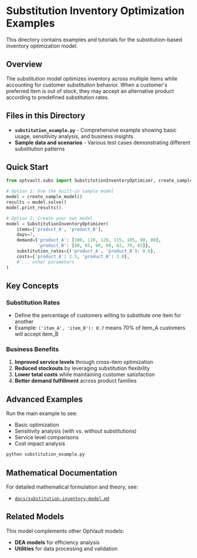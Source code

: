# Substitution Inventory Optimization Examples

This directory contains examples and tutorials for the substitution-based inventory optimization model.

## Overview

The substitution model optimizes inventory across multiple items while accounting for customer substitution behavior. When a customer's preferred item is out of stock, they may accept an alternative product according to predefined substitution rates.

## Files in this Directory

- **`substitution_example.py`** - Comprehensive example showing basic usage, sensitivity analysis, and business insights
- **Sample data and scenarios** - Various test cases demonstrating different substitution patterns

## Quick Start

```python
from optvault.subs import SubstitutionInventoryOptimizer, create_sample_model

# Option 1: Use the built-in sample model
model = create_sample_model()
results = model.solve()
model.print_results()

# Option 2: Create your own model
model = SubstitutionInventoryOptimizer(
    items=['product_A', 'product_B'],
    days=7,
    demand={'product_A': [100, 110, 120, 115, 105, 90, 80],
            'product_B': [80, 85, 90, 88, 82, 70, 65]},
    substitution_rates={('product_A', 'product_B'): 0.6},
    costs={'product_A': 2.5, 'product_B': 3.0},
    # ... other parameters
)
```

## Key Concepts

### Substitution Rates
- Define the percentage of customers willing to substitute one item for another
- Example: `('item_A', 'item_B'): 0.7` means 70% of item_A customers will accept item_B

### Business Benefits
1. **Improved service levels** through cross-item optimization
2. **Reduced stockouts** by leveraging substitution flexibility
3. **Lower total costs** while maintaining customer satisfaction
4. **Better demand fulfillment** across product families

## Advanced Examples

Run the main example to see:
- Basic optimization
- Sensitivity analysis (with vs. without substitutions)
- Service level comparisons
- Cost impact analysis

```bash
python substitution_example.py
```

## Mathematical Documentation

For detailed mathematical formulation and theory, see:
- [`docs/substitution-inventory-model.md`](../../docs/substitution-inventory-model.md)

## Related Models

This model complements other OptVault models:
- **DEA models** for efficiency analysis
- **Utilities** for data processing and validation
